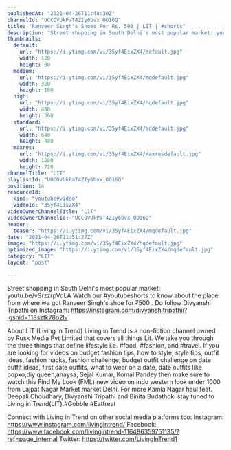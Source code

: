 ```yaml
---
publishedAt: "2021-04-26T11:48:30Z"
channelId: "UCCOVUkPaT4ZIy6bvx_OO16Q"
title: "Ranveer Singh's Shoes For Rs. 500 | LIT | #shorts"
description: "Street shopping in South Delhi's most popular market: youtu.be/vSrzzrpVdLA\nWatch our #youtubeshorts to know about the place from where we got Ranveer Singh's shoe for ₹500\n.\nDo follow Divyanshi Tripathi on Instagram: \nhttps://instagram.com/divyanshitripathii?igshid=118sztk78o2lv\n\n\nAbout LIT (Living In Trend)\nLiving in Trend is a non-fiction channel owned by Rusk Media Pvt Limited that covers all things Lit.  We take you through the three things that define lifestyle i.e. #food, #fashion, and #travel. If you are looking for videos on budget fashion tips, how to style, style tips, outfit ideas, fashion hacks, fashion challenge, budget outfit challenge on date outfit ideas, first date outfits, what to wear on a date, date outfits like popxo,diy queen,anaysa, Sejal Kumar, Komal Pandey then make sure to watch this Find My Look (FML) new video on indo western look under 1000 from Lajpat Nagar Market market Delhi. For more Kamla Nagar haul feat. Deepali Choudhary, Divyanshi Tripathi and Binita Budathoki stay tuned to Living in Trend(LIT).#Gobble #Eattreat\n\n\nConnect with Living in Trend on other social media platforms too: \nInstagram: https://www.instagram.com/livingintrend/ \nFacebook: https://www.facebook.com/livingintrend-116486359751135/?ref=page_internal \nTwitter: https://twitter.com/LivingInTrend1"
thumbnails:
  default:
    url: "https://i.ytimg.com/vi/35yf4EixZX4/default.jpg"
    width: 120
    height: 90
  medium:
    url: "https://i.ytimg.com/vi/35yf4EixZX4/mqdefault.jpg"
    width: 320
    height: 180
  high:
    url: "https://i.ytimg.com/vi/35yf4EixZX4/hqdefault.jpg"
    width: 480
    height: 360
  standard:
    url: "https://i.ytimg.com/vi/35yf4EixZX4/sddefault.jpg"
    width: 640
    height: 480
  maxres:
    url: "https://i.ytimg.com/vi/35yf4EixZX4/maxresdefault.jpg"
    width: 1280
    height: 720
channelTitle: "LIT"
playlistId: "UUCOVUkPaT4ZIy6bvx_OO16Q"
position: 14
resourceId:
  kind: "youtube#video"
  videoId: "35yf4EixZX4"
videoOwnerChannelTitle: "LIT"
videoOwnerChannelId: "UCCOVUkPaT4ZIy6bvx_OO16Q"
header:
  teaser: "https://i.ytimg.com/vi/35yf4EixZX4/mqdefault.jpg"
date: "2021-04-26T11:51:27Z"
image: "https://i.ytimg.com/vi/35yf4EixZX4/hqdefault.jpg"
optimized_image: "https://i.ytimg.com/vi/35yf4EixZX4/mqdefault.jpg"
category: "LIT"
layout: "post"

---
```

Street shopping in South Delhi's most popular market: youtu.be/vSrzzrpVdLA
Watch our #youtubeshorts to know about the place from where we got Ranveer Singh's shoe for ₹500
.
Do follow Divyanshi Tripathi on Instagram: 
https://instagram.com/divyanshitripathii?igshid=118sztk78o2lv


About LIT (Living In Trend)
Living in Trend is a non-fiction channel owned by Rusk Media Pvt Limited that covers all things Lit.  We take you through the three things that define lifestyle i.e. #food, #fashion, and #travel. If you are looking for videos on budget fashion tips, how to style, style tips, outfit ideas, fashion hacks, fashion challenge, budget outfit challenge on date outfit ideas, first date outfits, what to wear on a date, date outfits like popxo,diy queen,anaysa, Sejal Kumar, Komal Pandey then make sure to watch this Find My Look (FML) new video on indo western look under 1000 from Lajpat Nagar Market market Delhi. For more Kamla Nagar haul feat. Deepali Choudhary, Divyanshi Tripathi and Binita Budathoki stay tuned to Living in Trend(LIT).#Gobble #Eattreat


Connect with Living in Trend on other social media platforms too: 
Instagram: https://www.instagram.com/livingintrend/ 
Facebook: https://www.facebook.com/livingintrend-116486359751135/?ref=page_internal 
Twitter: https://twitter.com/LivingInTrend1